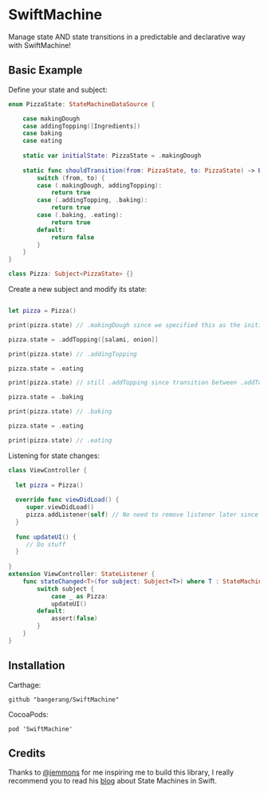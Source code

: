 # SwiftMachine
Manage state AND state transitions in a predictable and declarative way with SwiftMachine!


## Basic Example

Define your state and subject:

```swift
enum PizzaState: StateMachineDataSource {

    case makingDough
    case addingTopping([Ingredients])
    case baking
    case eating
    
    static var initialState: PizzaState = .makingDough
    
    static func shouldTransition(from: PizzaState, to: PizzaState) -> Bool {
        switch (from, to) {
        case (.makingDough, addingTopping):
            return true
        case (.addingTopping, .baking):
            return true
        case (.baking, .eating):
            return true
        default:
            return false
        }
    }
}

class Pizza: Subject<PizzaState> {}
```

Create a new subject and modify its state:

```swift

let pizza = Pizza()

print(pizza.state) // .makingDough since we specified this as the initial state

pizza.state = .addTopping([salami, onion]]

print(pizza.state) // .addingTopping

pizza.state = .eating

print(pizza.state) // still .addTopping since transition between .addTopping and .eat is not allowed, you have the bake the pizza first!

pizza.state = .baking 

print(pizza.state) // .baking

pizza.state = .eating

print(pizza.state) // .eating

```


Listening for state changes:

```swift
class ViewController {
  
  let pizza = Pizza()
  
  override func viewDidLoad() {
     super.viewDidLoad()
     pizza.addListener(self) // No need to remove listener later since its stored as a weak reference
  }
  
  func updateUI() {
     // Do stuff
  }
  
}
extension ViewController: StateListener {
    func stateChanged<T>(for subject: Subject<T>) where T : StateMachineDataSource {
        switch subject {
            case _ as Pizza:
            updateUI()
        default:
            assert(false)
        }
    }
}
```


## Installation

Carthage:
```
github "bangerang/SwiftMachine"
```
CocoaPods:
```
pod 'SwiftMachine'
```
## Credits

Thanks to [@jemmons](https://twitter.com/jemmons) for me inspiring me to build this library, I really recommend you to read his [blog](http://www.figure.ink/blog/2015/1/31/swift-state-machines-part-1) about State Machines in Swift.
